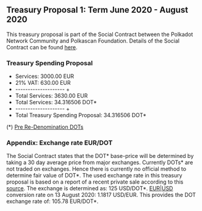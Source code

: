 ## Treasury Proposal 1: Term June 2020 - August 2020
This treasury proposal is part of the Social Contract between the Polkadot Network Community and Polkascan Foundation.
Details of the Social Contract can be found [here](https://github.com/polkascan/social-contract/blob/master/polkadot/social-contract.md).

### Treasury Spending Proposal
- Services: 3000.00 EUR
- 21% VAT: 630.00 EUR
- -------------------- +
- Total Services: 3630.00 EUR
- Total Services: 34.316506 DOT*
- -------------------- +
- Total Treasury Spending Proposal: 34.316506 DOT*

(*) [Pre Re-Denomination DOTs](https://polkadot.network/the-results-are-in/)
### Appendix: Exchange rate EUR/DOT
The Social Contract states that the DOT* base-price will be determined by taking a 30 day average price from major exchanges. Currently DOTs* are not traded on exchanges.
Hence there is currently no official method to determine fair value of DOT*.
The used exchange rate in this treasury proposal is based on a report of a recent private sale according to this [source](https://www.coindesk.com/polkadot-raises-43m-in-72-hour-private-sale-source).
The exchange is determined as: 125 USD/DOT*. 
[EUR|USD](https://www.exchangerates.org.uk/EUR-USD-13_08_2020-exchange-rate-history.html) conversion rate on 13 August 2020: 1.1817 USD/EUR. 
This provides the DOT exchange rate of: 105.78 EUR/DOT*.

